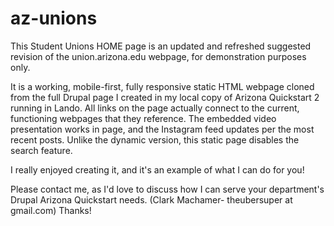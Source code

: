 # az-unions

This Student Unions HOME page is an updated and refreshed suggested revision of the union.arizona.edu webpage, for demonstration purposes only.

It is a working, mobile-first, fully responsive static HTML webpage cloned from the full Drupal page I created in my local copy of Arizona Quickstart 2 running in Lando. All links on the page actually connect to the current, functioning webpages that they reference. The embedded video presentation works in page, and the Instagram feed updates per the most recent posts. Unlike the dynamic version, this static page disables the search feature.

I really enjoyed creating it, and it's an example of what I can do for you!

Please contact me, as I'd love to discuss how I can serve your department's Drupal Arizona Quickstart needs.  (Clark Machamer- theubersuper at gmail.com)  Thanks!
